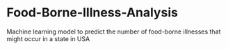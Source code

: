 # Food-Borne-Illness-Analysis
Machine learning model to predict the number of food-borne illnesses that might occur in a state in USA 
